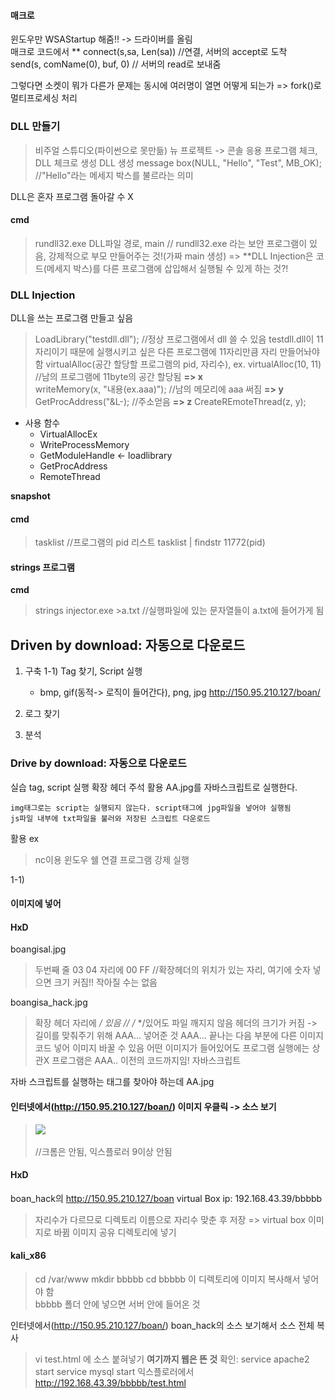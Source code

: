 #### 매크로
윈도우만 WSAStartup 해줌!! -> 드라이버를 올림<br>
매크로 코드에서 ** connect(s,sa, Len(sa)) //연결, 서버의 accept로 도착<br>
send(s, comName(0), buf, 0) // 서버의 read로 보내줌

그렇다면 소켓이 뭐가 다른가
  문제는 동시에 여러명이 열면 어떻게 되는가
  => fork()로 멀티프로세싱 처리

### DLL 만들기
> 비주얼 스튜디오(파이썬으로 못만듦)
> 뉴 프로젝트 -> 콘솔 응용 프로그램 체크, DLL 체크로 생성
> DLL 생성
> message box(NULL, "Hello", "Test", MB_OK); //"Hello"라는 메세지 박스를 불르라는 의미

DLL은 혼자 프로그램 돌아갈 수 X
#### cmd
> rundll32.exe DLL파일 경로, main // rundll32.exe 라는 보안 프로그램이 있음, 강제적으로 부모 만들어주는 것!(가짜 main 생성)
=> **DLL Injection은 코드(메세지 박스)를 다른 프로그램에 삽입해서 실행될 수 있게 하는 것?!

### DLL Injection
DLL을 쓰는 프로그램 만들고 싶음
> LoadLibrary("testdll.dll"); //정상 프로그램에서 dll 쓸 수 있음
testdll.dll이 11자리이기 때문에 실행시키고 싶은 다른 프로그램에 11자리만큼 자리 만들어놔야함
> virtualAlloc(공간 할당할 프로그램의 pid, 자리수), ex. virtualAlloc(10, 11) //남의 프로그램에 11byte의 공간 할당됨 **=> x** <br>
> writeMemory(x, "내용(ex.aaa)"); //남의 메모리에 aaa 써짐 **=> y**
> GetProcAddress("&L-); //주소얻음 **=> z**
>CreateREmoteThread(z, y);

* 사용 함수
  - VirtualAllocEx
  - WriteProcessMemory
  - GetModuleHandle <- loadlibrary
  - GetProcAddress
  - RemoteThread





**snapshot**

#### cmd
>tasklist //프로그램의 pid 리스트
>tasklist | findstr 11772(pid) 

#### strings 프로그램
**cmd**
> strings injector.exe >a.txt //실행파일에 있는 문자열들이 a.txt에 들어가게 됨



## Driven by download: 자동으로 다운로드
1) 구축
  1-1) Tag 찾기, Script 실행
   - bmp, gif(동적-> 로직이 들어간다), png, jpg
   http://150.95.210.127/boan/
   
2) 로그 찾기
3) 분석


### Drive by download: 자동으로 다운로드
실습
tag, script 실행
확장 헤더
주석 활용
AA.jpg를 자바스크립트로 실행한다.
```
img태그로는 script는 실행되지 않는다. script태그에 jpg파일을 넣어야 실행됨
js파일 내부에 txt파일을 불러와 저장된 스크립트 다운로드
```
활용 ex
> nc이용 윈도우 쉘 연결
> 프로그램 강제 실행

1-1)
#### 이미지에 넣어
#### HxD
boangisal.jpg
> 두번째 줄 03 04 자리에 00 FF //확장헤더의 위치가 있는 자리, 여기에 숫자 넣으면 크기 커짐!! 작아질 수는 없음

boangisa_hack.jpg
> 확장 헤더 자리에 */ 있음 //   /*  */있어도 파일 깨지지 않음
> 헤더의 크기가 커짐 -> 길이를 맞춰주기 위해 AAA... 넣어준 것
> AAA... 끝나는 다음 부분에 다른 이미지 코드 넣어 이미지 바꿀 수 있음
> 어떤 이미지가 들어있어도 프로그램 실행에는 상관X
> 프로그램은 AAA.. 이전의 코드까지임! 자바스크립트

자바 스크립트를 실행하는 태그를 찾아야 하는데
AA.jpg

#### 인터넷에서(http://150.95.210.127/boan/) 이미지 우클릭 -> 소스 보기
> <image src = "boangisa_hack.jpg"></image> <br><br>    //크롬은 안됨, 익스플로러 9이상 안됨

#### HxD
boan_hack의 http://150.95.210.127/boan
virtual Box ip:    192.168.43.39/bbbbb
> 자리수가 다르므로 디렉토리 이름으로 자리수 맞춘 후 저장 => virtual box 이미지로 바뀜
> 이미지 공유 디렉토리에 넣기

#### kali_x86
> cd /var/www
> mkdir bbbbb
> cd bbbbb
이 디렉토리에 이미지 복사해서 넣어야 함<br>
bbbbb 폴더 안에 넣으면 서버 안에 들어온 것 

인터넷에서(http://150.95.210.127/boan/) boan_hack의 소스 보기해서 소스 전체 복사
> vi test.html 에 소스 붙혀넣기
**여기까지 웹은 뜬 것**
확인:
> service apache2 start
> service mysql start
익스플로러에서<br>
http://192.168.43.39/bbbbb/test.html
